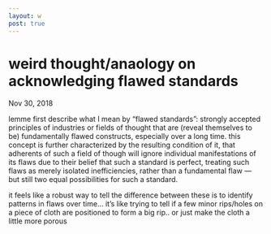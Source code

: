 ```yaml
---
layout: w
post: true
---
```

# weird thought/anaology on acknowledging flawed standards

Nov 30, 2018

lemme first describe what I mean by “flawed standards”: strongly accepted principles of industries or fields of thought that are (reveal themselves to be) fundamentally flawed constructs, especially over a long time. this concept is further characterized by the resulting condition of it, that adherents of such a field of though will ignore individual manifestations of its flaws due to their belief that such a standard is perfect, treating such flaws as merely isolated inefficiencies, rather than a fundamental flaw — but still two equal possibilities for such a standard.

it feels like a robust way to tell the difference between these is to identify patterns in flaws over time... it’s like trying to tell if a few minor rips/holes on a piece of cloth are positioned to form a big rip.. or just make the cloth a little more porous
